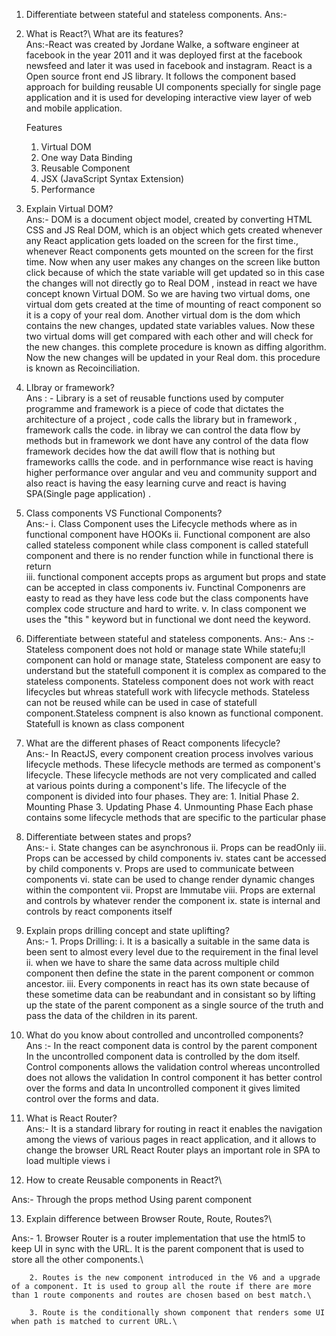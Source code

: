 1. Differentiate between stateful and stateless components.
Ans:- 

2. What is React?\ What are its features?\
Ans:-React was created by Jordane Walke, a software engineer at facebook in the year 2011 and it was deployed first at the facebook newsfeed and later it was used in facebook and instagram. React is a Open source front end JS library. It follows the component based approach for building reusable UI components specially for single page application and it is used for developing interactive view layer of web and mobile application.

    Features 
    1. Virtual DOM
    2. One way Data Binding
    3. Reusable Component
    4. JSX (JavaScript Syntax Extension)
    5. Performance

3. Explain Virtual DOM?\
Ans:- DOM is a document object model, created by converting HTML CSS and JS Real DOM, which is an object which gets created whenever any React application gets loaded on the screen for the first time., whenever React components gets mounted on the screen for the first time. Now when any user makes any changes on the screen like button click because of which the state variable will get updated so in this case the changes will not directly go to Real DOM , instead in react we have concept known Virtual DOM. So we are having two virtual doms, one virtual dom gets created at the time of mounting of react component so it is a copy of your real dom. Another virtual dom is the dom which contains the new changes, updated state variables values. Now these two virtual doms will get compared with each other and will check for the new changes. this complete procedure is known as diffing algorithm. Now the new changes will be updated in your Real dom. this procedure is known as Recoinciliation.

4. LIbray or framework?\
Ans : - Library is a set of reusable functions used by computer programme and framework is a piece of code that dictates the architecture of a project , code calls the library but in framework , framework calls the code. in libray we can control the data flow by methods but in framework we dont have any control of the data flow framework decides how the dat awill flow that is nothing but frameworks callls the code. and in perfornmance wise react is having higher performance over angular and veu and community support and also react is having the easy learning curve and react is having SPA(Single page application) .

5. Class components VS Functional Components?\
Ans:-       i. Class Component uses the Lifecycle methods where as in functional component have HOOKs
             ii. Functional component are also called stateless component while class component is called statefull component and there is no render function while in functional there is return  
             iii. functional component accepts props as argument but props and state can be accepted in class components
             iv. Functinal Componenrs are easty to read as they have less code but the class components have complex code structure and hard to write.
             v. In class component we uses the "this " keyword but in functional we dont need the keyword.


6.  Differentiate between stateful and stateless components.
Ans:-
Ans :- Stateless component does not hold or manage state While statefu;ll component can hold or manage state, Stateless component are easy to understand but the statefull component it is complex as compared to the stateless components. Stateless component does not work with react lifecycles but whreas statefull work with lifecycle methods. Stateless can not be reused while can be used in case of statefull component.Stateless compnent is also known as functional component. Statefull is known as class component

7. What are the different phases of React components lifecycle?\
Ans:- In ReactJS, every component creation process involves various lifecycle methods. These lifecycle methods are termed as component's lifecycle. These lifecycle methods are not very complicated and called at various points during a component's life. The lifecycle of the component is divided into four phases. They are:
         1.	Initial Phase
         2.	Mounting Phase
         3.	Updating Phase
         4.	Unmounting Phase
         Each phase contains some lifecycle methods that are specific to the particular phase

8. Differentiate between states and props?\
Ans:-   i. State changes can be asynchronous
        ii. Props can be readOnly
        iii. Props can be accessed by child components
        iv. states cant be accessed by child components
        v. Props are used to communicate between components 
        vi. state can be used to change render dynamic changes within the compontent
        vii. Propst are Immutabe
        viii. Props are external and controls by whatever render the component
        ix. state is internal and controls by react components itself
    
9. Explain props drilling concept and state uplifting?\
Ans:- 1. Props Drilling: 
            i. It is a basically a suitable in the same data is been sent to almost every level due to the requirement in the final level
            ii. when we have to share the same data across multiple child component then define the state in the parent component or common ancestor.
            iii. Every components in react has its own state because of these sometime data can be reabundant and in consistant so by lifting up the state of the parent component as a single source of the truth and pass the data of the children in its parent.
        
    
10. What do you know about controlled and uncontrolled components?\
Ans :-  In the react component data is control by the parent component 
        In the uncontrolled component data is controlled by the dom itself.
        Control components allows the validation control
        whereas uncontrolled does not allows the validation
        In control component it has better control over the forms and data 
        In uncontrolled component it gives limited control over the forms and data.

11. What is React Router?\
    Ans:-   It is a standard library for routing in react it enables the navigation among the views of various pages in react application, and it allows to change the browser URL 
            React Router plays an important role in SPA to load multiple views i


12. How to create Reusable components in React?\

Ans:-   Through the props method
        Using parent component

13. Explain difference between Browser Route, Route, Routes?\

Ans:-   1. Browser Router is a router implementation that use the html5 to keep UI in sync with the URL. It is the parent component that is used to store all the other components.\

        2. Routes is the new component introduced in the V6 and a upgrade of a component. It is used to group all the route if there are more than 1 route components and routes are chosen based on best match.\

        3. Route is the conditionally shown component that renders some UI when path is matched to current URL.\



